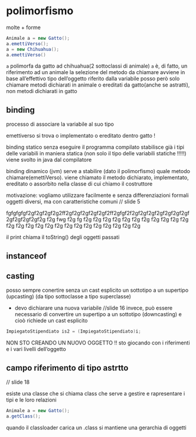 # polimorfismo
molte + forme
```java
Animale a = new Gatto();
a.emettiVerso();
a = new Chihuahua();
a.emettiVerso()
```
`a` polimorfa da gatto ad chihuahua(2 sottoclassi di animale)
`a` è, di fatto, un riferimento ad un animale
la selezione del metodo da chiamare avviene in base all’effettivo tipo dell’oggetto riferito dalla variabile
posso però solo chiamare metodi dichiarati in animale o ereditati da gatto(anche se astratti), non metodi dichiarati in gatto
## binding 
processo di associare la variabile al suo tipo

emettiverso si trova o implementato o ereditato dentro gatto !

binding statico
senza eseguire il programma compilato stabilisce già i tipi delle variabili in maniera statica (non solo il tipo delle variabili statiche !!!!!) viene svolto in java dal compilatore


binding dinamico (jvm)
serve a stabilire (dato il polimorfismo) quale metodo chiamare(emettiVerso). viene chiamato il metodo dichiarato, implementato, ereditato o assorbito nella classe di cui chiamo il costruttore

motivazione:
vogliamo utilizzare facilmente e senza differenziazioni formali oggetti diversi, ma con caratteristiche comuni
// slide 5


fgfgfgfgf2gf2gf2gf2g2ff2gf2gf2gf2gf2gf2ff2gfgf2f2gf2gf2gf2gf2gf2gf2gf2gf2gf2gf2gf2g f2g fwg f2g fg f2g f2g f2g f2g f2g f2g f2g f2g f2g f2g f2g f2g f2g f2g f2g f2g f2g f2g f2g f2g f2g f2g f2g f2g f2g 

il print chiama il toString() degli oggetti passati

## instanceof

## casting
posso sempre conertire senza un cast esplicito un sottotipo a un supertipo (upcasting) (da tipo sottoclasse a tipo superclasse)
- devo dichiarare una nuova variabile //slide 16
invece, può essere necessario di convertire un supertipo a un sottotipo (downcasting) e cioò richiede un cast esplicito
```java
ImpiegatoStipendiato is2 = (ImpiegatoStipendiato)i;
```
NON STO CREANDO UN NUOVO OGGETTO !!
sto giocando con i riferimenti e i vari livelli dell’oggetto

## campo riferimento di tipo astrtto
// slide 18

esiste una classe che si chiama class che serve a gestire e rapresentare i tipi e le loro relazioni

```java
Animale a = new Gatto();
a.getClass();
```

quando il classloader carica un .class si mantiene una gerarchia di oggetti 